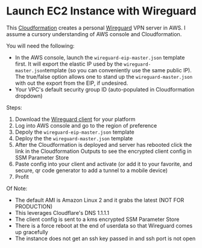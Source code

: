 Launch EC2 Instance with Wireguard
==================================

This [Cloudformation](https://aws.amazon.com/cloudformation/) creates a personal [Wireguard](https://www.wireguard.com/) VPN server in AWS. I assume a cursory understanding of AWS console and Cloudformation.

You will need the following:

* In the AWS console, launch the `wireguard-eip-master.json` template first. It will export the elastic IP used by the `wireguard-master.json`template (so you can conveniently use the same public IP).  The true/false option allows one to stand up the `wireguard-master.json` with out the export from the EIP, if undesired.
* Your VPC's default security group ID (auto-populated in Cloudformation dropdown)

Steps:

1. Download the [Wireguard client](https://www.wireguard.com/install/) for your platform
2. Log into AWS console and go to the region of preference
3. Depoly the `wireguard-eip-master.json` template
4. Deploy the the `wireguard-master.json` template
5. After the Cloudformation is deployed and server has rebooted click the link in the Cloudformation Outputs to see the encrypted client config in SSM Parameter Store
6. Paste config into your client and activate (or add it to your favorite, and secure, qr code generator to add a tunnel to a mobile device)
7. Profit

Of Note:

* The default AMI is Amazon Linux 2 and it grabs the latest (NOT FOR PRODUCTION)
* This leverages Cloudflare's DNS 1.1.1.1
* The client config is sent to a kms encrypted SSM Parameter Store
* There is a force reboot at the end of userdata so that Wireguard comes up gracefully
* The instance does not get an ssh key passed in and ssh port is not open
